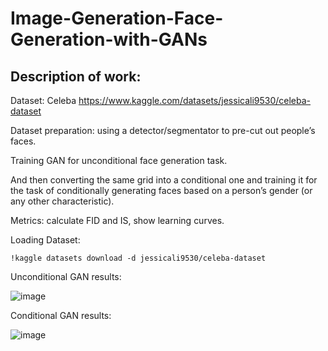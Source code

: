 # Image-Generation-Face-Generation-with-GANs

## Description of work:
Dataset: Celeba https://www.kaggle.com/datasets/jessicali9530/celeba-dataset

Dataset preparation: using a detector/segmentator to pre-cut out people’s faces.

Training GAN for unconditional face generation task.

And then converting the same grid into a conditional one and training it for the task of conditionally generating faces based on a person’s gender (or any other characteristic).

Metrics: calculate FID and IS, show learning curves.

Loading Dataset:
~~~
!kaggle datasets download -d jessicali9530/celeba-dataset
~~~

Unconditional GAN results:

![image](https://github.com/ghfranj/Image-Generation-Face-Generation-with-GANs/assets/98123238/123c75a4-d79d-4c81-97c2-a53cfba62f96)

Conditional GAN results:

![image](https://github.com/ghfranj/Image-Generation-Face-Generation-with-GANs/assets/98123238/61cce0f0-61bc-4ad3-97ae-f373937b7cef)
